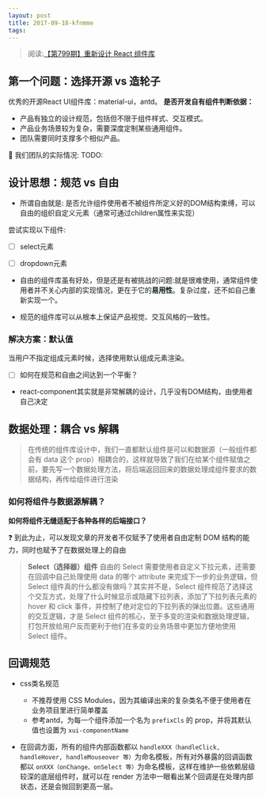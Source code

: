```yaml
---
layout: post
title: 2017-09-18-kfnmme
tags:
---
```


> 阅读:[【第799期】重新设计 React 组件库](https://mp.weixin.qq.com/s?__biz=MjM5MTA1MjAxMQ==&mid=2651224603&idx=1&sn=44301625e46d38125308a30a90f89e42&chksm=bd49a39f8a3e2a899ce36b76dbf516d7e0bc791593c3116ea7bb64fa0951071dc29ed8965edf&scene=21#wechat_redirect)


## 第一个问题：选择开源 vs 造轮子

优秀的开源React UI组件库：material-ui，antd。
**是否开发自有组件判断依据：**
* 产品有独立的设计规范，包括但不限于组件样式、交互模式。
* 产品业务场景较为复杂，需要深度定制某些通用组件。
* 团队需要同时支撑多个相似产品。


🍷 我们团队的实际情况:
TODO:

## 设计思想：规范 vs 自由

* 所谓自由就是: 是否允许组件使用者不被组件所定义好的DOM结构束缚，可以自由的组织自定义元素（通常可通过children属性来实现）


尝试实现以下组件:
* [ ] select元素
* [ ] dropdown元素


* 自由的组件库虽有好处，但是还是有被挑战的问题:就是很难使用，通常组件使用者并不关心内部的实现情况，更在于它的<span style="background-color:#E4F7FF;">**易用性**</span>。复杂过度，还不如自己重新实现一个。

* 规范的组件库可以从根本上保证产品视觉、交互风格的一致性。


### 解决方案：默认值
当用户不指定组成元素时候，选择使用默认组成元素渲染。
* [ ] 如何在规范和自由之间达到一个平衡？


* react-component其实就是非常解耦的设计，几乎没有DOM结构，由使用者自己决定


## 数据处理：耦合 vs 解耦

> 在传统的组件库设计中，我们一直都默认组件是可以和数据源（一般组件都会有 data 这个 prop）相耦合的，这样就导致了我们在给某个组件赋值之前，要先写一个数据处理方法，将后端返回回来的数据处理成组件要求的数据结构，再传给组件进行渲染


### 如何将组件与数据源解耦？

**如何将组件无缝适配于各种各样的后端接口？**

❓ 到此为止，可以发现文章的开发者不仅赋予了使用者自由定制 DOM 结构的能力，同时也赋予了在数据处理上的自由

> **Select（选择器）组件**
> 自由的 Select 需要使用者自定义下拉元素，还需要在回调中自己处理使用 data 的哪个 attribute 来完成下一步的业务逻辑，但 Select 组件真的什么都没有做吗？其实并不是，Select 组件规范了选择这个交互方式，处理了什么时候显示或隐藏下拉列表，添加了下拉列表元素的 hover 和 click 事件，并控制了绝对定位的下拉列表的弹出位置。这些通用的交互逻辑，才是 Select 组件的核心，至于多变的渲染和数据处理逻辑，打包开放给用户反而更利于他们在多变的业务场景中更加方便地使用 Select 组件。



## 回调规范

* css类名规范
  * 不推荐使用 CSS Modules，因为其编译出来的复杂类名不便于使用者在业务项目里进行简单覆盖
  * 参考antd，为每一个组件添加一个名为 `prefixCls` 的 prop，并将其默认值也设置为 `xui-componentName`


* 在回调方面，所有的组件内部函数都以 `handleXXX（handleClick, handleHover, handleMouseover 等）`为命名模板，所有对外暴露的回调函数都以 `onXXX（onChange、onSelect 等）`为命名模板，这样在维护一些依赖层级较深的底层组件时，就可以在 render 方法中一眼看出某个回调是在处理内部状态，还是会抛回到更高一层。




